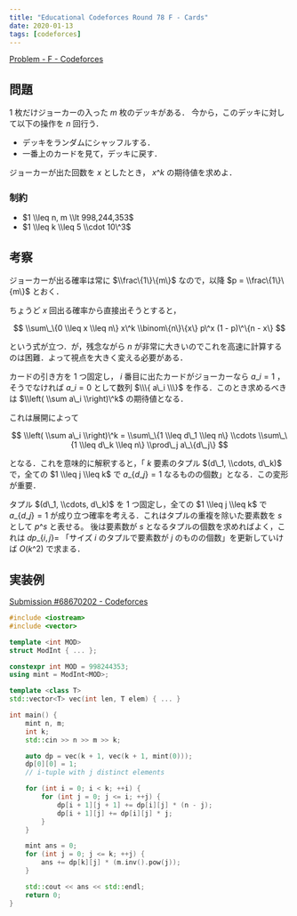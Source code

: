 ```yaml
---
title: "Educational Codeforces Round 78 F - Cards"
date: 2020-01-13
tags: [codeforces]
---
```


[Problem - F - Codeforces](https://codeforces.com/contest/1278/problem/F)

## 問題

1 枚だけジョーカーの入った $m$ 枚のデッキがある．
今から，このデッキに対して以下の操作を $n$ 回行う．

- デッキをランダムにシャッフルする．
- 一番上のカードを見て，デッキに戻す．

ジョーカーが出た回数を $x$ としたとき， $x\^k$ の期待値を求めよ．

### 制約

- $1 \\leq n, m \\lt 998,244,353$
- $1 \\leq k \\leq 5 \\cdot 10\^3$

## 考察

ジョーカーが出る確率は常に $\\frac\{1\}\{m\}$ なので，以降 $p = \\frac\{1\}\{m\}$ とおく．

ちょうど $x$ 回出る確率から直接出そうとすると，

$$
\\sum\_\{0 \\leq x \\leq n\} x\^k \\binom\{n\}\{x\} p\^x (1 - p)\^\{n - x\}
$$

という式が立つ．が，残念ながら $n$ が非常に大きいのでこれを高速に計算するのは困難．よって視点を大きく変える必要がある．

カードの引き方を 1 つ固定し， $i$ 番目に出たカードがジョーカーなら $a\_i = 1$ ，そうでなければ $a\_i = 0$ として数列 $\\\{ a\_i \\\}$ を作る．このとき求めるべきは $\\left( \\sum a\_i \\right)\^k$ の期待値となる．

これは展開によって

$$
\\left( \\sum a\_i \\right)\^k
= \\sum\_\{1 \\leq d\_1 \\leq n\} \\cdots \\sum\_\{1 \\leq d\_k \\leq n\} \\prod\_j a\_\{d\_j\}
$$

となる．これを意味的に解釈すると，「 $k$ 要素のタプル $(d\_1, \\cdots, d\_k)$ で，全ての $1 \\leq j \\leq k$ で $a\_\{d\_j\} = 1$ なるものの個数」となる．この変形が重要．

タプル $(d\_1, \\cdots, d\_k)$ を 1 つ固定し，全ての $1 \\leq j \\leq k$ で $a\_\{d\_j\} = 1$ が成り立つ確率を考える．これはタプルの重複を除いた要素数を $s$ として $p\^s$ と表せる。
後は要素数が $s$ となるタプルの個数を求めればよく，これは $dp\_\{i, j\} =$ 「サイズ $i$ のタプルで要素数が $j$ のものの個数」を更新していけば $O(k\^2)$ で求まる．

## 実装例

[Submission #68670202 - Codeforces](https://codeforces.com/contest/1278/submission/68670202)

```cpp
#include <iostream>
#include <vector>

template <int MOD>
struct ModInt { ... };

constexpr int MOD = 998244353;
using mint = ModInt<MOD>;

template <class T>
std::vector<T> vec(int len, T elem) { ... }

int main() {
    mint n, m;
    int k;
    std::cin >> n >> m >> k;

    auto dp = vec(k + 1, vec(k + 1, mint(0)));
    dp[0][0] = 1;
    // i-tuple with j distinct elements

    for (int i = 0; i < k; ++i) {
        for (int j = 0; j <= i; ++j) {
            dp[i + 1][j + 1] += dp[i][j] * (n - j);
            dp[i + 1][j] += dp[i][j] * j;
        }
    }

    mint ans = 0;
    for (int j = 0; j <= k; ++j) {
        ans += dp[k][j] * (m.inv().pow(j));
    }

    std::cout << ans << std::endl;
    return 0;
}
```

